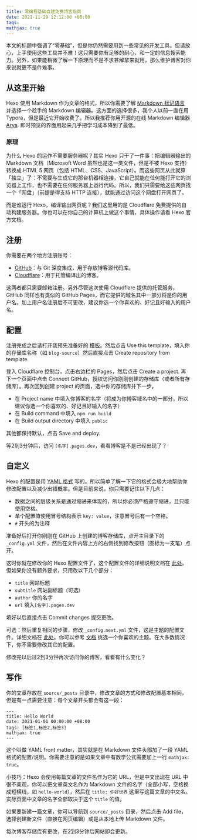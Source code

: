 ```yaml
---
title: 零编程基础自建免费博客指南
date: 2021-11-29 12:12:00 +08:00
tags: 
mathjax: true
---
```


本文的标题中强调了“零基础”，但是你仍然需要用到一些常见的开发工具。但请放心，上手使用这些工具并不难！这只需要你有足够的耐心，和一定的信息搜索能力。另外，如果能稍微了解一下原理而不是不求甚解拿来就用，那么维护博客对你来说就更不是件难事。

## 从这里开始

Hexo 使用 Markdown 作为文章的格式，所以你需要了解 [Markdown 标记语言](https://www.runoob.com/markdown/md-tutorial.html) 并选择一个趁手的 Markdown 编辑器。这方面的选择很多，我个人以前一直在用 Typora，但是最近它开始收费了。所以我推荐你用开源的在线 Markdown 编辑器 [Arya](https://markdown.lovejade.cn/?utm_source=markdown.lovejade.cn&pid=about-arya). 即时预览的界面用起来几乎把学习成本降到了最低。

### 原理

为什么 Hexo 的运作不需要服务器呢？其实 Hexo 只干了一件事：把编辑器输出的 Markdown 文档（Microsoft Word 虽然也是这一类文件，但是不被 Hexo 支持）转换成 HTML 5 网页（包括 HTML、CSS、JavaScript）。而这些网页从此就算「独立」了：不需要与生成它的那台机器相连接，它自己就能在任何能打开它的浏览器上工作，也不需要在任何服务器上运行代码。所以，我们只需要给这些网页找一个「网盘」（前提是得支持 HTTP 连接），就能通过访问这个网盘打开网页了。

而是谁运行 Hexo，编译输出网页呢？我们这里用的是 Cloudflare 免费提供的自动构建服务器。你也可以在你自己的计算机上做这个事情，具体操作请看 Hexo 官方文档。

## 注册

你需要在两个地方注册账号：

- [GitHub](https://github.com/join)：与 Git 深度集成，用于存放博客源代码库。
- [Cloudflare](https://dash.cloudflare.com/sign-up)：用于托管编译出的博客。

这两者都只需要邮箱注册。另外尽管这次使用 Cloudflare 提供的托管服务，GitHub 同样也有类似的 GitHub Pages，而它提供的域名其中一部分将是你的用户名。加上用户名注册后不可更改，建议你选一个你喜欢的、好记且好输入的用户名。

## 配置

注册完成之后请打开我预先准备好的 [模板](https://github.com/Richard-Zheng/hexo-next-starter)。然后点击 Use this template，填入你的存储库名称（如 `blog-source`）然后直接点击 Create repository from template.

登入 Cloudflare 控制台，点击右边栏的 Pages，然后点击 Create a project. 再下一个页面中点击 Connect GitHub，授权访问你刚刚创建的存储库（或者所有存储库）。再次回到创建 project 的页面，选中你的存储库并下一步。

- 在 Project name 中填入你博客的名字（将成为你博客域名中的一部分，所以建议你选一个你喜欢的、好记且好输入的名字）
- 在 Build command 中填入 `npm run build`
- 在 Build output directory 中填入 `public`

其他都保持默认，点击 Save and deploy.

等2到3分钟后，访问 `[名字].pages.dev`，看看博客是不是已经出现了？

## 自定义

Hexo 的配置是用 [YAML 格式](https://www.runoob.com/w3cnote/yaml-intro.html) 写的。所以简单了解一下它的格式会极大地帮助你修改配置以及减少出错概率。但是目前来说，你只需要记住以下几点：

- 数据之间的层级关系是通过缩进来体现的，所以你必须严格遵守缩进，且只能使用空格。
- 单个配置值使用冒号结构表示 `key: value`，注意冒号后有一个空格。
- `#` 开头的为注释

准备好后打开你刚刚在 GitHub 上创建的博客存储库，点开主目录下的 `_config.yml` 文件，然后在文件内容上方的右侧找到修改按钮（图标为一支笔）点开。

这时你就在修改你的 Hexo 配置文件了，这个配置文件的详细说明文档在 [此处](https://hexo.io/zh-cn/docs/configuration.html)。但如果你没有额外要求，只用改以下几个部分：

- `title` 网站标题
- `subtitle` 网站副标题（可选）
- `author` 你的名字
- `url` 填入`[名字].pages.dev`

填好以后直接点击 Commit changes 提交更改。

可选：然后重复相同的步骤，修改 `_config.next.yml` 文件，这是主题的配置文件。详细文档在 [此处](https://theme-next.js.org/docs/getting-started/configuration)。你可以参考 [文档](https://theme-next.js.org/docs/theme-settings/#Choosing-Scheme) 挑选一个你喜欢的主题。在大多数情况下，你不需要修改其它的配置。

修改完以后过2到3分钟再次访问你的博客，看看有什么变化？

## 写作

你的文章存放在 `source/_posts` 目录中，修改文章的方式和修改配置基本相同，但是有一点需要注意：每个文章开头都会有这一段：

```
---
title: Hello World
date: 2021-01-01 00:00:00 +08:00
tags: [标签1,标签2,标签3]
mathjax: true
---
```

这个叫做 YAML front matter，其实就是在 Markdown 文件头部加了一段 YAML 格式的配置/说明。你需要注意的是如果文章中有数学公式需要加上一行 `mathjax: true`。

小技巧：Hexo 会使用每篇文章的文件名作为它的 URL，但是中文出现在 URL 中很不美观，你可以把文章英文名作为 Markdown 文件的名字（全部小写，空格换成短横线，如 `hello-world`），然后在 `title: 你好世界` 这里写这篇文章的中文名。实际页面中文章的名字全部取决于这个 `title` 的值。

如果要新建一篇文章，你可以导航到 `source/_posts` 目录，然后点击 Add file，选择创建新文件（直接在网页编辑）或是从本地上传 Markdown 文件。

每次博客存储库有更改，在2到3分钟后网站即会更新。